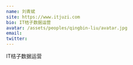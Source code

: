 ```yaml
---
name: 刘青斌
site: https://www.itjuzi.com
bio: IT桔子数据运营
avatar: /assets/peoples/qingbin-liu/avatar.jpg
email: 
twitter: 
---
```

IT桔子数据运营
